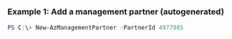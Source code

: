 ### Example 1: Add a management partner (autogenerated)
```powershell
PS C:\> New-AzManagementPartner -PartnerId 4977985
```

